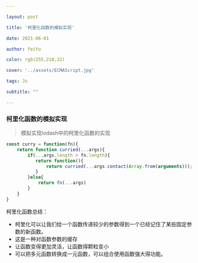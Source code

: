 ```yaml
---

layout: post

title: '柯里化函数的模拟实现'

date: 2021-06-01

author: feiYu

color: rgb(255,210,32)

cover: '../assets/ECMAScript.jpg'

tags: Js

subtitle: ""

---
```


### 柯里化函数的模拟实现

> 模拟实现lodash中的柯里化函数的实现

```js
const curry = function(fn){
    return function curried(...args){
        if(...args.length > fn.length){
           return function(){
               return curried(...args.contact(Array.from(arguments)));
           }
        }else{
            return fn(...args)
        }
    }
}
```

柯里化函数总结：

+ 柯里化可以让我们给一个函数传递较少的参数得到一个已经记住了某些固定参数的新函数。
+ 这是一种对函数参数的缓存
+ 让函数变得更加灵活，让函数得颗粒变小
+ 可以把多元函数转换成一元函数，可以组合使用函数强大得功能。
